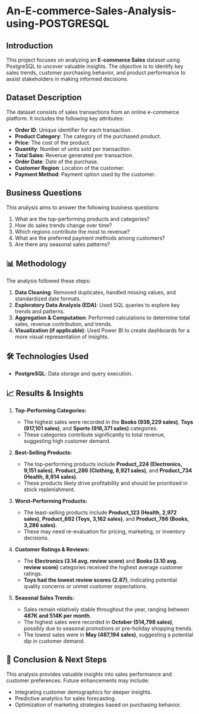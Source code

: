 # An-E-commerce-Sales-Analysis-using-POSTGRESQL
##  Introduction
This project focuses on analyzing an **E-commerce Sales** dataset using PostgreSQL to uncover valuable insights. The objective is to identify key sales trends, customer purchasing behavior, and product performance to assist stakeholders in making informed decisions.

##  Dataset Description
The dataset consists of sales transactions from an online e-commerce platform. It includes the following key attributes:

- **Order ID**: Unique identifier for each transaction.
- **Product Category**: The category of the purchased product.
- **Price**: The cost of the product.
- **Quantity**: Number of units sold per transaction.
- **Total Sales**: Revenue generated per transaction.
- **Order Date**: Date of the purchase.
- **Customer Region**: Location of the customer.
- **Payment Method**: Payment option used by the customer.

##  Business Questions
This analysis aims to answer the following business questions:
1. What are the top-performing products and categories?
2. How do sales trends change over time?
3. Which regions contribute the most to revenue?
4. What are the preferred payment methods among customers?
5. Are there any seasonal sales patterns?

## 📊 Methodology
The analysis followed these steps:
1. **Data Cleaning**: Removed duplicates, handled missing values, and standardized date formats.
2. **Exploratory Data Analysis (EDA)**: Used SQL queries to explore key trends and patterns.
3. **Aggregation & Computation**: Performed calculations to determine total sales, revenue contribution, and trends.
4. **Visualization (if applicable)**: Used Power BI to create dashboards for a more visual representation of insights.

## 🛠️ Technologies Used
- **PostgreSQL**: Data storage and query execution.

## 📈 Results & Insights
1. **Top-Performing Categories:**  
   - The highest sales were recorded in the **Books (938,229 sales)**, **Toys (917,101 sales)**, and **Sports (916,371 sales)** categories.  
   - These categories contribute significantly to total revenue, suggesting high customer demand.

2. **Best-Selling Products:**  
   - The top-performing products include **Product_224 (Electronics, 9,151 sales)**, **Product_286 (Clothing, 8,921 sales)**, and **Product_734 (Health, 8,914 sales)**.  
   - These products likely drive profitability and should be prioritized in stock replenishment.

3. **Worst-Performing Products:**  
   - The least-selling products include **Product_123 (Health, 2,972 sales)**, **Product_692 (Toys, 3,162 sales)**, and **Product_786 (Books, 3,286 sales)**.  
   - These may need re-evaluation for pricing, marketing, or inventory decisions.

4. **Customer Ratings & Reviews:**  
   - The **Electronics (3.14 avg. review score)** and **Books (3.10 avg. review score)** categories received the highest average customer ratings.  
   - **Toys had the lowest review scores (2.87)**, indicating potential quality concerns or unmet customer expectations.

5. **Seasonal Sales Trends:**  
   - Sales remain relatively stable throughout the year, ranging between **487K and 514K per month**.  
   - The highest sales were recorded in **October (514,798 sales)**, possibly due to seasonal promotions or pre-holiday shopping trends.  
   - The lowest sales were in **May (487,194 sales)**, suggesting a potential dip in customer demand.

## 📌 Conclusion & Next Steps
This analysis provides valuable insights into sales performance and customer preferences. Future enhancements may include:
- Integrating customer demographics for deeper insights.
- Predictive analytics for sales forecasting.
- Optimization of marketing strategies based on purchasing behavior.

